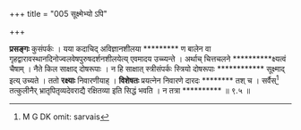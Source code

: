 +++
title = "005 सूक्ष्मेभ्यो ऽपि"

+++


**प्रसङ्गः** कुसंपर्कः । यया कदाचिद् अविज्ञानशीलया ********* ण बालेन वा गृहद्वारावस्थानदिनोज्वलवेषपुरुषदर्शनशीलयेत्य् एवमादय उच्च्यन्ते । अर्थाच् चित्तचलने **********क्ष्यत्वं चैषाम् । नैते किल साक्षाद् दोषरूपाः । न हि साक्षात् स्त्रीसंपर्कः स्त्रियो दोषरूपाः ************ सूक्ष्माद् इत्य् उच्यते । ततो **रक्ष्याः** निवारणीयाह् । **विशेषतः** प्रयत्नेन निवारणे दारदः ******** तश् च । सर्वैस्[^२०] तत्कुलीनैर् भ्रातृपितृव्यदेवराद्यै रक्षितव्या इति सिद्धं भवति । न तत्रा ********** ॥ ९.५ ॥


[^२०]:
     M G DK omit: sarvais